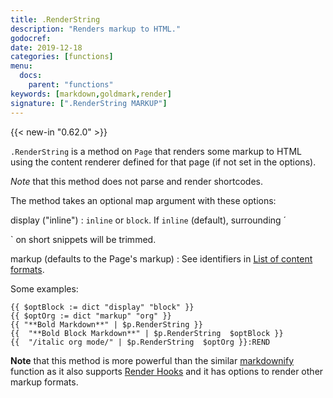 ```yaml
---
title: .RenderString
description: "Renders markup to HTML."
godocref:
date: 2019-12-18
categories: [functions]
menu:
  docs:
    parent: "functions"
keywords: [markdown,goldmark,render]
signature: [".RenderString MARKUP"]
---
```


{{< new-in "0.62.0" >}} 

`.RenderString` is a method on `Page` that renders some markup to HTML using the content renderer defined for that page (if not set in the options).

*Note* that this method does not parse and render shortcodes.

The method takes an optional map argument with these options:

display ("inline")
: `inline` or `block`. If `inline` (default), surrounding ´<p></p>` on short snippets will be trimmed.

markup (defaults to the Page's markup)
: See identifiers in [List of content formats](/content-management/formats/#list-of-content-formats).

Some examples:

```go-html-template
{{ $optBlock := dict "display" "block" }}
{{ $optOrg := dict "markup" "org" }}
{{ "**Bold Markdown**" | $p.RenderString }}
{{  "**Bold Block Markdown**" | $p.RenderString  $optBlock }}
{{  "/italic org mode/" | $p.RenderString  $optOrg }}:REND
```


**Note** that this method is more powerful than the similar [markdownify](functions/markdownify/) function as it also supports [Render Hooks](/getting-started/configuration-markup/#markdown-render-hooks) and it has options to render other markup formats.
